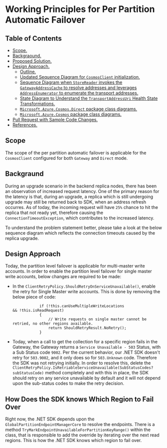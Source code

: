 # Working Principles for Per Partition Automatic Failover

## Table of Contents

* [Scope.](#scope)
* [Backgraound.](#backgraound)
* [Proposed Solution.](#proposed-solution)
* [Design Approach.](#design-approach)
    * [Outline.](#outline)
    * [Updated Sequence Diagram for `CosmosClient` initialization.](#updated-sequence-diagram-for-cosmosclient-initialization)
    * [Sequence Diagram when `StoreReader` invokes the `GatewayAddressCache` to resolve addresses and leverages `AddressEnumerator` to enumerate the transport addresses.](#sequence-diagram-when-storereader-invokes-the-gatewayaddresscache-to-resolve-addresses-and-leverages-addressenumerator-to-enumerate-the-transport-addresses)
    * [State Diagram to Understand the `TransportAddressUri` Health State Transformations.](#state-diagram-to-understand-the-transportaddressuri-health-state-transformations)
    * [`Microsoft.Azure.Cosmos.Direct` package class diagrams.](#azurecosmosdirect-package-class-diagrams)
    * [`Microsoft.Azure.Cosmos` package class diagrams.](#microsoftazurecosmos-package-class-diagrams)
* [Pull Request with Sample Code Changes.](#pull-request-with-sample-code-changes)
* [References.](#references)

## Scope

The scope of the per partition automatic failover is applicable for the `CosmosClient` configured for both `Gateway` and `Direct` mode.

## Backgraund

During an upgrade scenario in the backend replica nodes, there has been an observation of increased request latency. One of the primary reason for the latency is that, during an upgrade, a replica which is still undergoing upgrade may still be returned back to SDK, when an address refresh occurres. As of today, the incoming request will have `25%` chance to hit the replica that not ready yet, therefore causing the `ConnectionTimeoutException`, which contributes to the increased latency.

To understand the problem statement better, please take a look at the below sequence diagram which reflects the connection timeouts caused by the replica upgrade.

## Design Approach

Today, the partition level failover is applicable for multi-master write accounts. In order to enable the partition level failover for single master write accounts, below changes are required to be made:

- In the `ClientRetryPolicy.ShouldRetryOnServiceUnavailable()`, enable the retry for Single Master write accounts. This is done by removing the below piece of code:

    ```
                if (!this.canUseMultipleWriteLocations
    && !this.isReadRequest)
                {
                    // Write requests on single master cannot be retried, no other regions available.
                    return ShouldRetryResult.NoRetry();
                }
    ```        


- Today, when a call to get the collection for a specific region fails in the Gateway, the Gateway returns a `Service Unavailable - 503` Status, with a Sub Status code `9002`. Per the current behavior, our .NET SDK doesn't retry for `503.9002`, and it only does so for `503.Unknown` code. Therefore the SDK was not retrying initially. In order to resolve this, delete the `ClientRetryPolicy.IsRetriableServiceUnavailable(SubStatusCodes? subStatusCode)` method completely and with this in place, the SDK should retry on any service unavailable by default and it will not depend upon the sub-status codes to make the retry decision.

## How Does the SDK knows Which Region to Fail Over

Right now, the .NET SDK depends upon the `GlobalPartitionEndpointManagerCore` to resolve the endpoints. There is a method `TryMarkEndpointUnavailableForPartitionKeyRange()` within the class, that is responsible to add the override by iterating over the next read regions. This is how the .NET SDK knows which region to fail over.